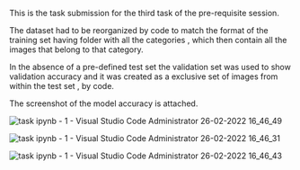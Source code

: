 This is the task submission for the third task of the pre-requisite session.

The dataset had to be reorganized by code to match the format of the training set having folder with all the categories , which then contain all the images that belong to that category.

In the absence of a pre-defined test set the validation set was used to show validation accuracy and it was created as a exclusive set of images from within the test set , by code. 

The screenshot of the model accuracy is attached.

![task ipynb - 1 - Visual Studio Code  Administrator  26-02-2022 16_46_49](https://user-images.githubusercontent.com/65271592/155841163-1fa0879a-866f-47d8-a040-74572984f89c.png)

![task ipynb - 1 - Visual Studio Code  Administrator  26-02-2022 16_46_31](https://user-images.githubusercontent.com/65271592/155841171-e19225ab-c890-4a2c-8bd6-0e40fdd3e4d4.png)

![task ipynb - 1 - Visual Studio Code  Administrator  26-02-2022 16_46_43](https://user-images.githubusercontent.com/65271592/155841181-9f722e63-5445-441c-a1af-55ded6c89633.png)

